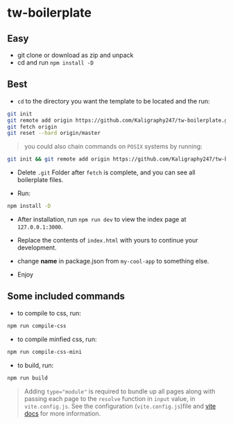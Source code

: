 # tw-boilerplate

## Easy
- git clone or download as zip and unpack
- cd and run `npm install -D`


## Best
- `cd` to the directory you want the template to be located and the run:
```bash
git init
git remote add origin https://github.com/Kaligraphy247/tw-boilerplate.git
git fetch origin
git reset --hard origin/master
```
 > you could also chain commands on `POSIX` systems by running:
 ```bash
 git init && git remote add origin https://github.com/Kaligraphy247/tw-boilerplate.git && git fetch origin && git reset --hard origin/master
 ```
- Delete `.git` Folder after `fetch` is complete, and you can see all boilerplate files.

- Run:
```bash
npm install -D
```
- After installation, run `npm run dev` to view the index page at `127.0.0.1:3000`.
- Replace the contents of `index.html` with yours to continue your development.

- change **name** in package.json from `my-cool-app` to something else.
- Enjoy


## Some included commands
- to compile to css, run:
``` bash
npm run compile-css
```

- to compile minfied css, run:
```bash
npm run compile-css-mini
```

- to build, run:
``` bash
npm run build
```
> Adding `type="module"` is required to bundle up all pages along with passing each page to the `resolve` function in 
`input` value, in `vite.config.js`. See the configuration (`vite.config.js`)file and [vite docs](https://vitejs.dev/guide/build.html#multi-page-app) for more information.
